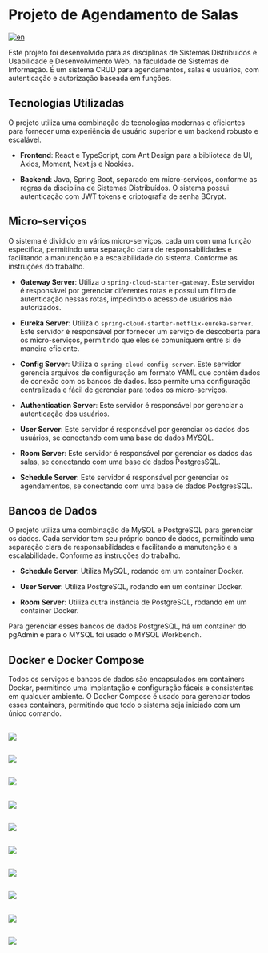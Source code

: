 # Projeto de Agendamento de Salas

[![en](https://img.shields.io/badge/lang-en-red.svg)](https://github.com/nick-souza/spring-boot-microservices/blob/master/README.md)

Este projeto foi desenvolvido para as disciplinas de Sistemas Distribuídos e Usabilidade e Desenvolvimento Web, na faculdade de Sistemas de Informação. É um sistema CRUD para agendamentos, salas e usuários, com autenticação e autorização baseada em funções.

## Tecnologias Utilizadas

O projeto utiliza uma combinação de tecnologias modernas e eficientes para fornecer uma experiência de usuário superior e um backend robusto e escalável.

- **Frontend**: React e TypeScript, com Ant Design para a biblioteca de UI, Axios, Moment, Next.js e Nookies.

- **Backend**: Java, Spring Boot, separado em micro-serviços, conforme as regras da disciplina de Sistemas Distribuídos. O sistema possui autenticação com JWT tokens e criptografia de senha BCrypt.

## Micro-serviços

O sistema é dividido em vários micro-serviços, cada um com uma função específica, permitindo uma separação clara de responsabilidades e facilitando a manutenção e a escalabilidade do sistema. Conforme as instruções do trabalho.

- **Gateway Server**: Utiliza o `spring-cloud-starter-gateway`. Este servidor é responsável por gerenciar diferentes rotas e possui um filtro de autenticação nessas rotas, impedindo o acesso de usuários não autorizados.

- **Eureka Server**: Utiliza o `spring-cloud-starter-netflix-eureka-server`. Este servidor é responsável por fornecer um serviço de descoberta para os micro-serviços, permitindo que eles se comuniquem entre si de maneira eficiente.

- **Config Server**: Utiliza o `spring-cloud-config-server`. Este servidor gerencia arquivos de configuração em formato YAML que contêm dados de conexão com os bancos de dados. Isso permite uma configuração centralizada e fácil de gerenciar para todos os micro-serviços.

- **Authentication Server**: Este servidor é responsável por gerenciar a autenticação dos usuários.

- **User Server**: Este servidor é responsável por gerenciar os dados dos usuários, se conectando com uma base de dados MYSQL.

- **Room Server**: Este servidor é responsável por gerenciar os dados das salas, se conectando com uma base de dados PostgresSQL.

- **Schedule Server**: Este servidor é responsável por gerenciar os agendamentos, se conectando com uma base de dados PostgresSQL.

## Bancos de Dados

O projeto utiliza uma combinação de MySQL e PostgreSQL para gerenciar os dados. Cada servidor tem seu próprio banco de dados, permitindo uma separação clara de responsabilidades e facilitando a manutenção e a escalabilidade. Conforme as instruções do trabalho.

- **Schedule Server**: Utiliza MySQL, rodando em um container Docker.

- **User Server**: Utiliza PostgreSQL, rodando em um container Docker.

- **Room Server**: Utiliza outra instância de PostgreSQL, rodando em um container Docker.

Para gerenciar esses bancos de dados PostgreSQL, há um container do pgAdmin e para o MYSQL foi usado o MYSQL Workbench.

## Docker e Docker Compose

Todos os serviços e bancos de dados são encapsulados em containers Docker, permitindo uma implantação e configuração fáceis e consistentes em qualquer ambiente. O Docker Compose é usado para gerenciar todos esses containers, permitindo que todo o sistema seja iniciado com um único comando.

##

![](https://imgur.com/x0nWTqZ.png)

##

![](https://imgur.com/pRr03Ht.png)

##

![](https://imgur.com/I7uDlHb.png)

##

![](https://imgur.com/8m4dhfP.png)

##

![](https://imgur.com/7UFseJ4.png)

##

![](https://imgur.com/oItVprl.png)

##

![](https://imgur.com/0GaY6qZ.png)

##

![](https://imgur.com/Z0nMa8u.png)

##

![](https://imgur.com/Jwnh7OT.png)

##

![](https://imgur.com/SfwhCRa.png)
